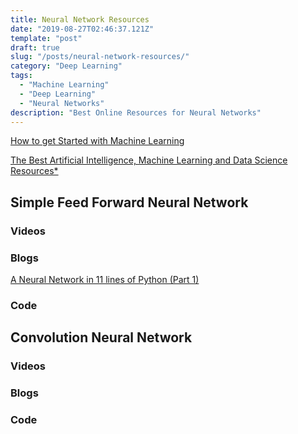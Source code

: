 ```yaml
---
title: Neural Network Resources
date: "2019-08-27T02:46:37.121Z"
template: "post"
draft: true
slug: "/posts/neural-network-resources/"
category: "Deep Learning"
tags:
  - "Machine Learning"
  - "Deep Learning"
  - "Neural Networks"
description: "Best Online Resources for Neural Networks"
---
```


[How to get Started with Machine Learning](https://www.youtube.com/watch?v=I74ymkoNTnw)

[The Best Artificial Intelligence, Machine Learning and Data Science Resources\*](https://www.notion.so/nivu/The-Best-Artificial-Intelligence-Machine-Learning-and-Data-Science-Resources-88790b557dd7470097c43a07d3c30088)

## Simple Feed Forward Neural Network

### Videos

### Blogs

[A Neural Network in 11 lines of Python (Part 1)](https://iamtrask.github.io/2015/07/12/basic-python-network/)

### Code

## Convolution Neural Network

### Videos

### Blogs

### Code
